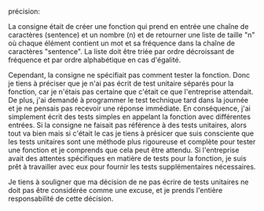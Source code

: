 précision: 

La consigne était de créer une fonction qui prend en entrée 
une chaîne de caractères (sentence) et un nombre (n) et de retourner une liste de taille "n" où chaque élément contient un mot et
sa fréquence dans la chaîne de caractères "sentence". La liste doit être triée par ordre décroissant de fréquence et par ordre alphabétique 
en cas d'égalité.

Cependant, la consigne ne spécifiait pas comment tester la fonction. 
Donc je tiens à préciser que je n'ai pas écrit de test unitaire séparés pour la fonction, car je n'étais pas certaine que c'était ce que l'entreprise attendait.
De plus, j'ai demandé à programmer le test technique tard dans la journée et je ne pensais pas recevoir une réponse immédiate. En conséquence, j'ai simplement écrit des tests simples en appelant la fonction avec différentes entrées.
Si la consigne ne faisait pas référence à des tests unitaires, alors tout va bien mais si c'était le cas je tiens à présicer que suis consciente que les tests unitaires sont une méthode plus rigoureuse et complète pour tester une fonction et je comprends que cela peut être attendu. Si l'entreprise avait des attentes spécifiques en matière de tests pour la fonction, je suis prêt à travailler avec eux pour fournir les tests supplémentaires nécessaires.

Je tiens à souligner que ma décision de ne pas écrire de tests unitaires ne doit pas être considérée comme une excuse, et je prends l'entière responsabilité de cette décision.
